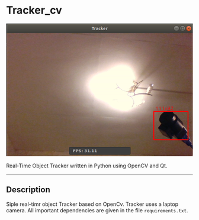 # Tracker_cv

![Image](docs/images/img.png)

Real-Time Object Tracker written in Python using OpenCV and Qt.

---

## Description

Siple real-timr object Tracker based on OpenCv. Tracker uses a laptop camera. All important dependencies are given in the file `requirements.txt`.
